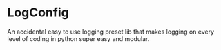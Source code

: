 # LogConfig
An accidental easy to use logging preset lib that makes logging on every level of coding in python super easy and modular.

